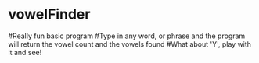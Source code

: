 # vowelFinder
#Really fun basic program
#Type in any word, or phrase and the program will return the vowel count and the vowels found
#What about 'Y', play with it and see!
